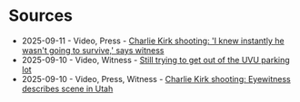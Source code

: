 # Sources

- 2025-09-11 - Video, Press - [Charlie Kirk shooting: 'I knew instantly he wasn't going to survive,' says witness](source/youtube/jE62NX44-_c.md)
- 2025-09-10 - Video, Witness - [Still trying to get out of the UVU parking lot](source/instagram/DObvDfYibrO.md)
- 2025-09-10 - Video, Press, Witness - [Charlie Kirk shooting: Eyewitness describes scene in Utah](source/youtube/BLaZhNFH9Pw.md)
